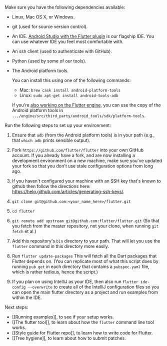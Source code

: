Make sure you have the following dependencies available:

 * Linux, Mac OS X, or Windows.

 * git (used for source version control).

 * An IDE. [Android Studio with the Flutter plugin](https://flutter.io/using-ide/) is
   our flagship IDE. You can use whatever IDE you feel most comfortable with.

 * An ssh client (used to authenticate with GitHub).

 * Python (used by some of our tools).

 * The Android platform tools.

   You can install this using one of the following commands:
   - Mac: `brew cask install android-platform-tools`
   - Linux: `sudo apt-get install android-tools-adb`

   If you're
   [also working on the Flutter engine](https://github.com/flutter/flutter/wiki/Setting-up-the-Engine-development-environment),
   you can use the copy of the Android platform tools in
   `.../engine/src/third_party/android_tools/sdk/platform-tools`.

Run the following steps to set up your environment:

1. Ensure that `adb` (from the Android platform tools) is in your path (e.g.,
   that `which adb` prints sensible output).

2. Fork `https://github.com/flutter/flutter` into your own GitHub account. If
   you already have a fork, and are now installing a development environment on
   a new machine, make sure you've updated your fork so that you don't use stale
   configuration options from long ago.

3. If you haven't configured your machine with an SSH key that's known to github then
   follow the directions here: https://help.github.com/articles/generating-ssh-keys/.

4. `git clone git@github.com:<your_name_here>/flutter.git`

5. `cd flutter`

6. `git remote add upstream git@github.com:flutter/flutter.git` (So that you
   fetch from the master repository, not your clone, when running `git fetch`
   et al.)

7. Add this repository's `bin` directory to your path. That will let you use the
   `flutter` command in this directory more easily.

8. Run `flutter update-packages` This will fetch all the Dart packages that
   Flutter depends on. (You can replicate most of what this script does by running
   `pub get` in each directory that contains a `pubspec.yaml` file, which is rather
   tedious, hence the script.)

9. If you plan on using IntelliJ as your IDE, then also run
   `flutter ide-config --overwrite` to create all of the IntelliJ configuration
   files so you can open the main flutter directory as a project and run examples
   from within the IDE.

Next steps:

 * [[Running examples]], to see if your setup works.
 * [[The flutter tool]], to learn about how the `flutter` command line tool works.
 * [[Style guide for Flutter repo]], to learn how to write code for Flutter.
 * [[Tree hygiene]], to learn about how to submit patches.
